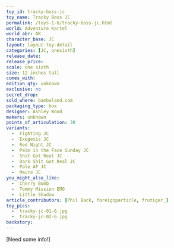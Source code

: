 ```yaml
---
toy_id: tracky-boss-jc
toy_name: Tracky Boss JC
permalink: /toys-1-6/tracky-boss-jc.html
world: Adventure Kartel
world_abr: AK
character_base: JC
layout: layout-toy-detail
categories: [JC, onesixth]
release_date:
release_price: 
scale: one sixth
size: 12 inches tall
comes_with: 
edition_qty: unknown
exclusive: no
secret_drop:
sold_where: bambaland.com
packaging_type: box
designer: Ashley Wood
makers: unknown
points_of_articulation: 30
variants: 
  -  Fighting JC
  -  Exegesis JC
  -  Red Night JC
  -  Palm in the Face Sunday JC
  -  Shit Got Real JC
  -  Dark Shit Got Real JC
  -  Pale AF JC
  -  Mauro JC
you_might_also_like:
  -  Cherry Bomb
  -  Tommy Mission EMO
  -  Little Shadow   
article_contributors: [Phil Back, foreignparticle, frutiger_]
toy_pics:
  -  tracky-jc-01-6.jpg
  -  tracky-jc-02-6.jpg
backstory:
---
```


[Need some info!]